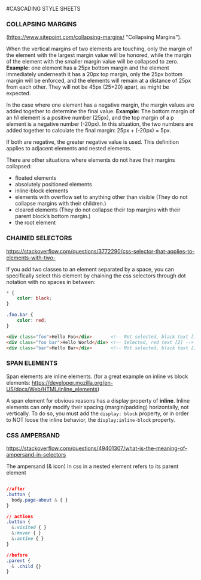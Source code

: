 #CASCADING STYLE SHEETS

### COLLAPSING MARGINS

(https://www.sitepoint.com/collapsing-margins/ "Collapsing Margins").

When the vertical margins of two elements are touching, only the margin of the element with the largest margin value will be honored, while the margin of the element with the smaller margin value will be collapsed to zero.
**Example:** one element has a 25px bottom margin and the element immediately underneath it has a 20px top margin, only the 25px bottom margin will be enforced, and the elements will remain at a distance of 25px from each other. They will not be 45px (25+20) apart, as might be expected.

In the case where one element has a negative margin, the margin values are added together to determine the final value.
**Example:** The bottom margin of an h1 element is a positive number (25px), and the top margin of a p element is a negative number (-20px). In this situation, the two numbers are added together to calculate the final margin: 25px + (-20px) = 5px.

If both are negative, the greater negative value is used. This definition applies to adjacent elements and nested elements.


There are other situations where elements do not have their margins collapsed:
* floated elements
* absolutely positioned elements
* inline-block elements
* elements with overflow set to anything other than visible (They do not collapse margins with their children.)
* cleared elements (They do not collapse their top margins with their parent block’s bottom margin.)
* the root element


### CHAINED SELECTORS

https://stackoverflow.com/questions/3772290/css-selector-that-applies-to-elements-with-two-

If you add two classes to an element separated by a space, you can specifically select this element by chaining the css selectors through dot notation with no spaces in between:

```css
* {
    color: black;
}

.foo.bar {
    color: red;
}
```

```html
<div class="foo">Hello Foo</div>       <!-- Not selected, black text [1] -->
<div class="foo bar">Hello World</div> <!-- Selected, red text [2] -->
<div class="bar">Hello Bar</div>       <!-- Not selected, black text [3] -->
```


### SPAN ELEMENTS

Span elements are inline elements. (for a great example on inline vs block elements: https://developer.mozilla.org/en-US/docs/Web/HTML/Inline_elements)

A span element for obvious reasons has a display property of **inline**. Inline elements can only modify their spacing (margin/padding) horizontally, not vertically. To do so, you must add the `display: block` property, or in order to NOT loose the inline behavior, the `display:inline-block` property.


### CSS AMPERSAND

https://stackoverflow.com/questions/49401307/what-is-the-meaning-of-ampersand-in-selectors

The ampersand (& icon) In css in a nested element refers to its parent element

```css

//after
.button {
  body.page-about & { }
}

// actions
.button {
  &:visited { }
  &:hover { }
  &:active { }
}

//before
.parent {
  & .child {}
}
```